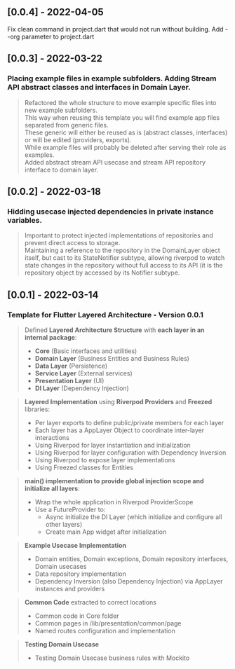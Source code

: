 ## [0.0.4] - 2022-04-05
Fix clean command in project.dart that would not run without building.
Add --org parameter to project.dart

## [0.0.3] - 2022-03-22

### Placing example files in example subfolders. Adding Stream API abstract classes and interfaces in Domain Layer.
> Refactored the whole structure to move example specific files into new example subfolders.  
> This way when reusing this template you will find example app files separated from generic files.  
> These generic will either be reused as is (abstract classes, interfaces) or will be edited (providers, exports).  
> While example files will probably be deleted after serving their role as examples.  
> Added abstract stream API usecase and stream API repository interface to domain layer.  


## [0.0.2] - 2022-03-18

### Hidding usecase injected dependencies in private instance variables.
> Important to protect injected implementations of repositories and prevent direct access to storage.  
> Maintaining a reference to the repository in the DomainLayer object itself, but cast to its StateNotifier subtype,
> allowing riverpod to watch state changes in the repository without full access to its API (it is the repository
> object by accessed by its Notifier subtype.


## [0.0.1] - 2022-03-14

### Template for Flutter Layered Architecture - Version 0.0.1
> Defined **Layered Architecture Structure** with **each layer in an internal package**:
>   - **Core** (Basic interfaces and utilities)
>   - **Domain Layer** (Business Entities and Business Rules)
>   - **Data Layer** (Persistence)
>   - **Service Layer** (External services)
>   - **Presentation Layer** (UI)  
>   - **DI Layer** (Dependency Injection)

> **Layered Implementation** using **Riverpod Providers** and **Freezed** libraries:
>   - Per layer exports to define public/private members for each layer
>   - Each layer has a AppLayer Object to coordinate inter-layer interactions
>   - Using Riverpod for layer instantiation and initialization
>   - Using Riverpod for layer configuration with Dependency Inversion
>   - Using Riverpod to expose layer implementations
>   - Using Freezed classes for Entities

> **main() implementation to provide global injection scope and initialize all layers**:
>   - Wrap the whole application in Riverpod ProviderScope
>   - Use a FutureProvider to:
>     - Async initialize the DI Layer (which initialize and configure all other layers)
>     - Create main App widget after initialization

> **Example Usecase Implementation**
>   - Domain entities, Domain exceptions, Domain repository interfaces, Domain usecases
>   - Data repository implementation
>   - Dependency Inversion (also Dependency Injection) via AppLayer instances and providers

> **Common Code** extracted to correct locations
>   - Common code in Core folder
>   - Common pages in /lib/presentation/common/page
>   - Named routes configuration and implementation

> **Testing Domain Usecase**
>   - Testing Domain Usecase business rules with Mockito
